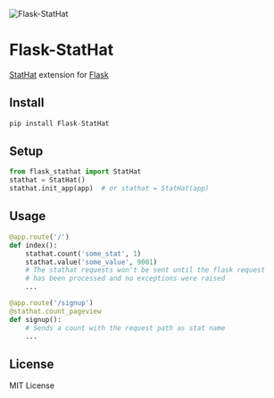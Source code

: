 ![Flask-StatHat](http://i.imgur.com/YuqGF.png)

# Flask-StatHat

[StatHat](https://www.stathat.com) extension for [Flask](http://flask.pocoo.org)

## Install
```python
pip install Flask-StatHat
```

## Setup

```python
from flask_stathat import StatHat
stathat = StatHat()
stathat.init_app(app)  # or stathat = StatHat(app)
```

## Usage

```python
@app.route('/')
def index():
    stathat.count('some_stat', 1)
    stathat.value('some_value', 9001)
    # The stathat requests won't be sent until the flask request
    # has been processed and no exceptions were raised
    ...

@app.route('/signup')
@stathat.count_pageview
def signup():
    # Sends a count with the request path as stat name
    ...
```

## License
MIT License